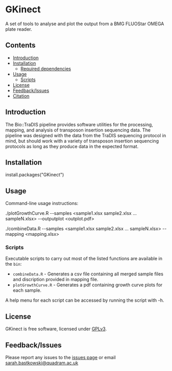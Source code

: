 # GKinect

A set of tools to analyse and plot the output from a BMG FLUOStar OMEGA plate reader.  


## Contents
  * [Introduction](#introduction)
  * [Installation](#installation)
    * [Required dependencies](#required-dependencies)
  * [Usage](#usage)
    * [Scripts](#scripts)
  * [License](#license)
  * [Feedback/Issues](#feedbackissues)
  * [Citation](#citation)

## Introduction 
The Bio::TraDIS pipeline provides software utilities for the processing, mapping, and analysis of transposon insertion sequencing data. The pipeline was designed with the data from the TraDIS sequencing protocol in mind, but should work with a variety of transposon insertion sequencing protocols as long as they produce data in the expected format.


## Installation

install.packages("GKinect")


## Usage

Command-line usage instructions:

./plotGrowthCurve.R --samples <sample1.xlsx sample2.xlsx ... sampleN.xlsx> --outputplot <outplot.pdf>

./combineData.R --samples <sample1.xlsx sample2.xlsx ... sampleN.xlsx> --mapping <mapping.xlsx> 

### Scripts
Executable scripts to carry out most of the listed functions are available in the `bin`:

* `combineData.R` - Generates a csv file containing all merged sample files and discription provided in mapping file.
* `plotGrowthCurve.R` - Generates a pdf containing growth curve plots for each sample.

A help menu for each script can be accessed by running the script with -h.

## License
GKinect is free software, licensed under [GPLv3](https://github.com/sbastkowski/GKinect/blob/master/software_license).

## Feedback/Issues
Please report any issues to the [issues page](https://github.com/sbastkowski/GKinect/issues) or email sarah.bastkowski@quadram.ac.uk

